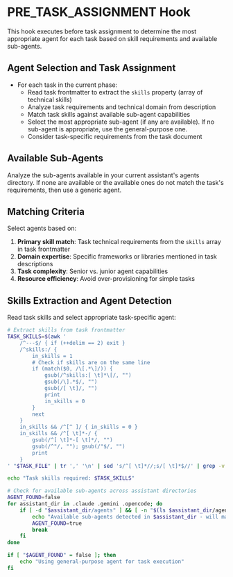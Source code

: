 # PRE_TASK_ASSIGNMENT Hook

This hook executes before task assignment to determine the most appropriate agent for each task based on skill requirements and available sub-agents.

## Agent Selection and Task Assignment

- For each task in the current phase:
    - Read task frontmatter to extract the `skills` property (array of technical skills)
    - Analyze task requirements and technical domain from description
    - Match task skills against available sub-agent capabilities
    - Select the most appropriate sub-agent (if any are available). If no sub-agent is appropriate, use the general-purpose one.
    - Consider task-specific requirements from the task document

## Available Sub-Agents
Analyze the sub-agents available in your current assistant's agents directory. If none are available
or the available ones do not match the task's requirements, then use a generic
agent.

## Matching Criteria
Select agents based on:
1. **Primary skill match**: Task technical requirements from the `skills` array in task frontmatter
2. **Domain expertise**: Specific frameworks or libraries mentioned in task descriptions
3. **Task complexity**: Senior vs. junior agent capabilities
4. **Resource efficiency**: Avoid over-provisioning for simple tasks

## Skills Extraction and Agent Detection

Read task skills and select appropriate task-specific agent:

```bash
# Extract skills from task frontmatter
TASK_SKILLS=$(awk '
    /^---$/ { if (++delim == 2) exit }
    /^skills:/ {
        in_skills = 1
        # Check if skills are on the same line
        if (match($0, /\[.*\]/)) {
            gsub(/^skills:[ \t]*\[/, "")
            gsub(/\].*$/, "")
            gsub(/[ \t]/, "")
            print
            in_skills = 0
        }
        next
    }
    in_skills && /^[^ ]/ { in_skills = 0 }
    in_skills && /^[ \t]*-/ {
        gsub(/^[ \t]*-[ \t]*/, "")
        gsub(/^"/, ""); gsub(/"$/, "")
        print
    }
' "$TASK_FILE" | tr ',' '\n' | sed 's/^[ \t]*//;s/[ \t]*$//' | grep -v '^$')

echo "Task skills required: $TASK_SKILLS"

# Check for available sub-agents across assistant directories
AGENT_FOUND=false
for assistant_dir in .claude .gemini .opencode; do
    if [ -d "$assistant_dir/agents" ] && [ -n "$(ls $assistant_dir/agents 2>/dev/null)" ]; then
        echo "Available sub-agents detected in $assistant_dir - will match to task requirements"
        AGENT_FOUND=true
        break
    fi
done

if [ "$AGENT_FOUND" = false ]; then
    echo "Using general-purpose agent for task execution"
fi
```